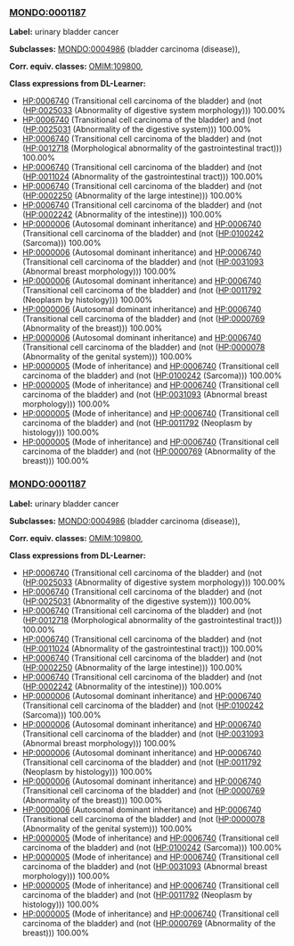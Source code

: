 
### [MONDO:0001187](http://purl.obolibrary.org/obo/MONDO_0001187)
**Label:** urinary bladder cancer

**Subclasses:** [MONDO:0004986](http://purl.obolibrary.org/obo/MONDO_0004986) (bladder carcinoma (disease)), 

**Corr. equiv. classes:** [OMIM:109800](http://purl.obolibrary.org/obo/OMIM_109800), 

**Class expressions from DL-Learner:**

- [HP:0006740](http://purl.obolibrary.org/obo/HP_0006740) (Transitional cell carcinoma of the bladder) and (not ([HP:0025033](http://purl.obolibrary.org/obo/HP_0025033) (Abnormality of digestive system morphology))) 100.00%
- [HP:0006740](http://purl.obolibrary.org/obo/HP_0006740) (Transitional cell carcinoma of the bladder) and (not ([HP:0025031](http://purl.obolibrary.org/obo/HP_0025031) (Abnormality of the digestive system))) 100.00%
- [HP:0006740](http://purl.obolibrary.org/obo/HP_0006740) (Transitional cell carcinoma of the bladder) and (not ([HP:0012718](http://purl.obolibrary.org/obo/HP_0012718) (Morphological abnormality of the gastrointestinal tract))) 100.00%
- [HP:0006740](http://purl.obolibrary.org/obo/HP_0006740) (Transitional cell carcinoma of the bladder) and (not ([HP:0011024](http://purl.obolibrary.org/obo/HP_0011024) (Abnormality of the gastrointestinal tract))) 100.00%
- [HP:0006740](http://purl.obolibrary.org/obo/HP_0006740) (Transitional cell carcinoma of the bladder) and (not ([HP:0002250](http://purl.obolibrary.org/obo/HP_0002250) (Abnormality of the large intestine))) 100.00%
- [HP:0006740](http://purl.obolibrary.org/obo/HP_0006740) (Transitional cell carcinoma of the bladder) and (not ([HP:0002242](http://purl.obolibrary.org/obo/HP_0002242) (Abnormality of the intestine))) 100.00%
- [HP:0000006](http://purl.obolibrary.org/obo/HP_0000006) (Autosomal dominant inheritance) and [HP:0006740](http://purl.obolibrary.org/obo/HP_0006740) (Transitional cell carcinoma of the bladder) and (not ([HP:0100242](http://purl.obolibrary.org/obo/HP_0100242) (Sarcoma))) 100.00%
- [HP:0000006](http://purl.obolibrary.org/obo/HP_0000006) (Autosomal dominant inheritance) and [HP:0006740](http://purl.obolibrary.org/obo/HP_0006740) (Transitional cell carcinoma of the bladder) and (not ([HP:0031093](http://purl.obolibrary.org/obo/HP_0031093) (Abnormal breast morphology))) 100.00%
- [HP:0000006](http://purl.obolibrary.org/obo/HP_0000006) (Autosomal dominant inheritance) and [HP:0006740](http://purl.obolibrary.org/obo/HP_0006740) (Transitional cell carcinoma of the bladder) and (not ([HP:0011792](http://purl.obolibrary.org/obo/HP_0011792) (Neoplasm by histology))) 100.00%
- [HP:0000006](http://purl.obolibrary.org/obo/HP_0000006) (Autosomal dominant inheritance) and [HP:0006740](http://purl.obolibrary.org/obo/HP_0006740) (Transitional cell carcinoma of the bladder) and (not ([HP:0000769](http://purl.obolibrary.org/obo/HP_0000769) (Abnormality of the breast))) 100.00%
- [HP:0000006](http://purl.obolibrary.org/obo/HP_0000006) (Autosomal dominant inheritance) and [HP:0006740](http://purl.obolibrary.org/obo/HP_0006740) (Transitional cell carcinoma of the bladder) and (not ([HP:0000078](http://purl.obolibrary.org/obo/HP_0000078) (Abnormality of the genital system))) 100.00%
- [HP:0000005](http://purl.obolibrary.org/obo/HP_0000005) (Mode of inheritance) and [HP:0006740](http://purl.obolibrary.org/obo/HP_0006740) (Transitional cell carcinoma of the bladder) and (not ([HP:0100242](http://purl.obolibrary.org/obo/HP_0100242) (Sarcoma))) 100.00%
- [HP:0000005](http://purl.obolibrary.org/obo/HP_0000005) (Mode of inheritance) and [HP:0006740](http://purl.obolibrary.org/obo/HP_0006740) (Transitional cell carcinoma of the bladder) and (not ([HP:0031093](http://purl.obolibrary.org/obo/HP_0031093) (Abnormal breast morphology))) 100.00%
- [HP:0000005](http://purl.obolibrary.org/obo/HP_0000005) (Mode of inheritance) and [HP:0006740](http://purl.obolibrary.org/obo/HP_0006740) (Transitional cell carcinoma of the bladder) and (not ([HP:0011792](http://purl.obolibrary.org/obo/HP_0011792) (Neoplasm by histology))) 100.00%
- [HP:0000005](http://purl.obolibrary.org/obo/HP_0000005) (Mode of inheritance) and [HP:0006740](http://purl.obolibrary.org/obo/HP_0006740) (Transitional cell carcinoma of the bladder) and (not ([HP:0000769](http://purl.obolibrary.org/obo/HP_0000769) (Abnormality of the breast))) 100.00%



### [MONDO:0001187](http://purl.obolibrary.org/obo/MONDO_0001187)
**Label:** urinary bladder cancer

**Subclasses:** [MONDO:0004986](http://purl.obolibrary.org/obo/MONDO_0004986) (bladder carcinoma (disease)), 

**Corr. equiv. classes:** [OMIM:109800](http://purl.obolibrary.org/obo/OMIM_109800), 

**Class expressions from DL-Learner:**

- [HP:0006740](http://purl.obolibrary.org/obo/HP_0006740) (Transitional cell carcinoma of the bladder) and (not ([HP:0025033](http://purl.obolibrary.org/obo/HP_0025033) (Abnormality of digestive system morphology))) 100.00%
- [HP:0006740](http://purl.obolibrary.org/obo/HP_0006740) (Transitional cell carcinoma of the bladder) and (not ([HP:0025031](http://purl.obolibrary.org/obo/HP_0025031) (Abnormality of the digestive system))) 100.00%
- [HP:0006740](http://purl.obolibrary.org/obo/HP_0006740) (Transitional cell carcinoma of the bladder) and (not ([HP:0012718](http://purl.obolibrary.org/obo/HP_0012718) (Morphological abnormality of the gastrointestinal tract))) 100.00%
- [HP:0006740](http://purl.obolibrary.org/obo/HP_0006740) (Transitional cell carcinoma of the bladder) and (not ([HP:0011024](http://purl.obolibrary.org/obo/HP_0011024) (Abnormality of the gastrointestinal tract))) 100.00%
- [HP:0006740](http://purl.obolibrary.org/obo/HP_0006740) (Transitional cell carcinoma of the bladder) and (not ([HP:0002250](http://purl.obolibrary.org/obo/HP_0002250) (Abnormality of the large intestine))) 100.00%
- [HP:0006740](http://purl.obolibrary.org/obo/HP_0006740) (Transitional cell carcinoma of the bladder) and (not ([HP:0002242](http://purl.obolibrary.org/obo/HP_0002242) (Abnormality of the intestine))) 100.00%
- [HP:0000006](http://purl.obolibrary.org/obo/HP_0000006) (Autosomal dominant inheritance) and [HP:0006740](http://purl.obolibrary.org/obo/HP_0006740) (Transitional cell carcinoma of the bladder) and (not ([HP:0100242](http://purl.obolibrary.org/obo/HP_0100242) (Sarcoma))) 100.00%
- [HP:0000006](http://purl.obolibrary.org/obo/HP_0000006) (Autosomal dominant inheritance) and [HP:0006740](http://purl.obolibrary.org/obo/HP_0006740) (Transitional cell carcinoma of the bladder) and (not ([HP:0031093](http://purl.obolibrary.org/obo/HP_0031093) (Abnormal breast morphology))) 100.00%
- [HP:0000006](http://purl.obolibrary.org/obo/HP_0000006) (Autosomal dominant inheritance) and [HP:0006740](http://purl.obolibrary.org/obo/HP_0006740) (Transitional cell carcinoma of the bladder) and (not ([HP:0011792](http://purl.obolibrary.org/obo/HP_0011792) (Neoplasm by histology))) 100.00%
- [HP:0000006](http://purl.obolibrary.org/obo/HP_0000006) (Autosomal dominant inheritance) and [HP:0006740](http://purl.obolibrary.org/obo/HP_0006740) (Transitional cell carcinoma of the bladder) and (not ([HP:0000769](http://purl.obolibrary.org/obo/HP_0000769) (Abnormality of the breast))) 100.00%
- [HP:0000006](http://purl.obolibrary.org/obo/HP_0000006) (Autosomal dominant inheritance) and [HP:0006740](http://purl.obolibrary.org/obo/HP_0006740) (Transitional cell carcinoma of the bladder) and (not ([HP:0000078](http://purl.obolibrary.org/obo/HP_0000078) (Abnormality of the genital system))) 100.00%
- [HP:0000005](http://purl.obolibrary.org/obo/HP_0000005) (Mode of inheritance) and [HP:0006740](http://purl.obolibrary.org/obo/HP_0006740) (Transitional cell carcinoma of the bladder) and (not ([HP:0100242](http://purl.obolibrary.org/obo/HP_0100242) (Sarcoma))) 100.00%
- [HP:0000005](http://purl.obolibrary.org/obo/HP_0000005) (Mode of inheritance) and [HP:0006740](http://purl.obolibrary.org/obo/HP_0006740) (Transitional cell carcinoma of the bladder) and (not ([HP:0031093](http://purl.obolibrary.org/obo/HP_0031093) (Abnormal breast morphology))) 100.00%
- [HP:0000005](http://purl.obolibrary.org/obo/HP_0000005) (Mode of inheritance) and [HP:0006740](http://purl.obolibrary.org/obo/HP_0006740) (Transitional cell carcinoma of the bladder) and (not ([HP:0011792](http://purl.obolibrary.org/obo/HP_0011792) (Neoplasm by histology))) 100.00%
- [HP:0000005](http://purl.obolibrary.org/obo/HP_0000005) (Mode of inheritance) and [HP:0006740](http://purl.obolibrary.org/obo/HP_0006740) (Transitional cell carcinoma of the bladder) and (not ([HP:0000769](http://purl.obolibrary.org/obo/HP_0000769) (Abnormality of the breast))) 100.00%


